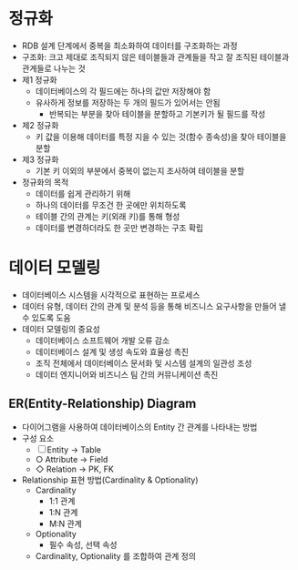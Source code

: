 # 정규화

- RDB 설계 단계에서 중복을 최소화하여 데이터를 구조화하는 과정
- 구조화: 크고 제대로 조직되지 않은 테이블들과 관계들을 작고 잘 조직된 테이블과 관계들로 나누는 것
- 제1 정규화
  - 데이터베이스의 각 필드에는 하나의 값만 저장해야 함
  - 유사하게 정보를 저장하는 두 개의 필드가 있어서는 안됨
    - 반복되는 부분을 찾아 테이블을 분할하고 기본키가 될 필드를 작성
- 제2 정규화
  - 키 값을 이용해 데이터를 특정 지을 수 있는 것(함수 종속성)을 찾아 테이블을 분할
- 제3 정규화
  - 기본 키 이외의 부분에서 중복이 없는지 조사하여 테이블을 분할
- 정규화의 목적
  - 데이터를 쉽게 관리하기 위해
  - 하나의 데이터를 무조건 한 곳에만 위치하도록
  - 테이블 간의 관계는 키(외래 키)를 통해 형성
  - 데이터를 변경하더라도 한 곳만 변경하는 구조 확립

# 데이터 모델링

- 데이터베이스 시스템을 시각적으로 표현하는 프로세스
- 데이터 유형, 데이터 간의 관계 및 분석 등을 통해 비즈니스 요구사항을 만들어 낼 수 있도록 도움
- 데이터 모델링의 중요성
  - 데이터베이스 소프트웨어 개발 오류 감소
  - 데이터베이스 설계 및 생성 속도와 효율성 촉진
  - 조직 전체에서 데이터베이스 문서화 및 시스템 설계의 일관성 조성
  - 데이터 엔지니어와 비즈니스 팀 간의 커뮤니케이션 촉진

## ER(Entity-Relationship) Diagram

- 다이어그램을 사용하여 데이터베이스의 Entity 간 관계를 나타내는 방법
- 구성 요소
  - ☐ Entity → Table
  - ○ Attribute → Field
  - ◇ Relation → PK, FK
- Relationship 표현 방법(Cardinality & Optionality)
  - Cardinality
    - 1:1 관계
    - 1:N 관계
    - M:N 관계
  - Optionality
    - 필수 속성, 선택 속성
  - Cardinality, Optionality 를 조합하여 관계 정의